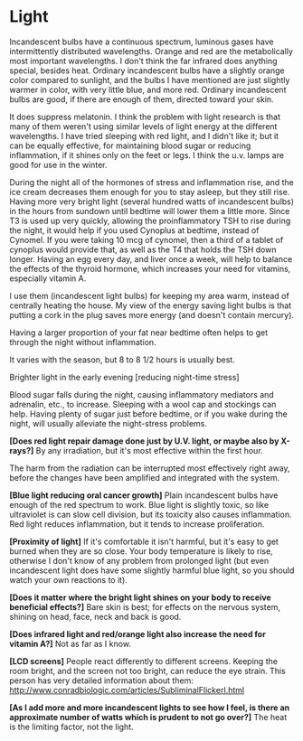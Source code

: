 # Light

Incandescent bulbs have a continuous spectrum, luminous gases have intermittently distributed wavelengths. Orange and red are the metabolically most important wavelengths. I don't think the far infrared does anything special, besides heat. Ordinary incandescent bulbs have a slightly orange color compared to sunlight, and the bulbs I have mentioned are just slightly warmer in color, with very little blue, and more red. Ordinary incandescent bulbs are good, if there are enough of them, directed toward your skin.

It does suppress melatonin. I think the problem with light research is that many of them weren't using similar levels of light energy at the different wavelengths. I have tried sleeping with red light, and I didn't like it; but it can be equally effective, for maintaining blood sugar or reducing inflammation, if it shines only on the feet or legs. I think the u.v. lamps are good for use in the winter.

During the night all of the hormones of stress and inflammation rise, and the ice cream decreases them enough for you to stay asleep, but they still rise. Having more very bright light (several hundred watts of incandescent bulbs) in the hours from sundown until bedtime will lower them a little more. Since T3 is used up very quickly, allowing the proinflammatory TSH to rise during the night, it would help if you used Cynoplus at bedtime, instead of Cynomel. If you were taking 10 mcg of cynomel, then a third of a tablet of cynoplus would provide that, as well as the T4 that holds the TSH down longer. Having an egg every day, and liver once a week, will help to balance the effects of the thyroid hormone, which increases your need for vitamins, especially vitamin A.

I use them (incandescent light bulbs) for keeping my area warm, instead of centrally heating the house. My view of the energy saving light bulbs is that putting a cork in the plug saves more energy (and doesn't contain mercury).

Having a larger proportion of your fat near bedtime often helps to get through the night without inflammation.

It varies with the season, but 8 to 8 1/2 hours is usually best.

Brighter light in the early evening [reducing night-time stress]

Blood sugar falls during the night, causing inflammatory mediators and adrenalin, etc., to increase. Sleeping with a wool cap and stockings can help. Having plenty of sugar just before bedtime, or if you wake during the night, will usually alleviate the night-stress problems.

**[Does red light repair damage done just by U.V. light, or maybe also by X-rays?]**
By any irradiation, but it's most effective within the first hour.

The harm from the radiation can be interrupted most effectively right away, before the changes have been amplified and integrated with the system.

**[Blue light reducing oral cancer growth]**
Plain incandescent bulbs have enough of the red spectrum to work. Blue light is slightly toxic, so like ultraviolet is can slow cell division, but its toxicity also causes inflammation. Red light reduces inflammation, but it tends to increase proliferation.

**[Proximity of light]**
If it's comfortable it isn't harmful, but it's easy to get burned when they are so close. Your body temperature is likely to rise, otherwise I don't know of any problem from prolonged light (but even incandescent light does have some slightly harmful blue light, so you should watch your own reactions to it).

**[Does it matter where the bright light shines on your body to receive beneficial effects?]**
Bare skin is best; for effects on the nervous system, shining on head, face, neck and back is good.

**[Does infrared light and red/orange light also increase the need for vitamin A?]**
Not as far as I know.

**[LCD screens]**
People react differently to different screens. Keeping the room bright, and the screen not too bright, can reduce the eye strain. This person has very detailed information about them: http://www.conradbiologic.com/articles/SubliminalFlickerI.html

**[As I add more and more incandescent lights to see how I feel, is there an approximate number of watts which is prudent to not go over?]**
The heat is the limiting factor, not the light.
